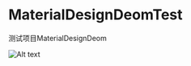 # MaterialDesignDeomTest
测试项目MaterialDesignDeom

![Alt text](https://github.com/luhaikong/TagsEditText/blob/master/app/demo.png)
